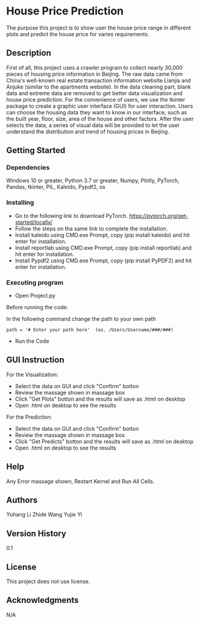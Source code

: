 # House Price Prediction

The purpose this project is to show user the house price range in different plots and predict the house price for varies requirements.


## Description

First of all, this project uses a crawler program to collect nearly 30,000 pieces of housing price information in Beijing. 
The raw data came from China's well-known real estate transaction information website Lianjia and Anjuke (similar to the apartments website). 
In the data cleaning part, blank data and extreme data are removed to get better data visualization and house price prediction.
For the convenience of users, we use the tkinter package to create a graphic user interface (GUI) for user interaction. 
Users can choose the housing data they want to know in our interface, such as the built year, floor, size, area of the house and other factors. 
After the user selects the data, a series of visual data will be provided to let the user understand the distribution and trend of housing prices in Beijing.


## Getting Started

### Dependencies

Windows 10 or greater, Python 3.7 or greater, Numpy, Plotly, PyTorch, Pandas, tkinter, PIL, Kaleido, Pypdf2, os

### Installing

* Go to the following link to download PyTorch.
  https://pytorch.org/get-started/locally/
* Follow the steps on tha same link to complete the installation.
* Install kaleido using CMD.exe Prompt, copy (pip install kaleido) and hit enter for installation.
* Install reportlab using CMD.exe Prompt, copy (pip install reportlab) and hit enter for installation.
* Install Pypdf2 using CMD.exe Prompt, copy (pip install PyPDF2) and hit enter for installation.

### Executing program

* Open Project.py

Before running the code:

In the following command change the path to your own path

```
path = '# Enter your path here'  (ex. /Users/Username/###/###)
```


* Run the Code


## GUI Instruction

For the Visualization:

* Select the data on GUI and click "Confirm" botton
* Review the massage shown in massage box 
* Click "Get Plots" botton and the results will save as .html on desktop
* Open .html on desktop to see the results

For the Prediction:

* Select the data on GUI and click "Confirm" botton
* Review the massage shown in massage box 
* Click "Get Predicts" botton and the results will save as .html on desktop
* Open .html on desktop to see the results


## Help

Any Error massage shown, Restart Kernel and Run All Cells.
## Authors

Yuhang Li
Zhide Wang
Yujie Yi


## Version History

0.1


## License

This project does not use license.


## Acknowledgments

N/A
